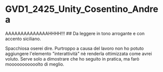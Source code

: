 # GVD1_2425_Unity_Cosentino_Andrea

AAAAAAAAAAAAAAHHHH!!! ## Da leggere in tono arrogante e con accento siciliano.

Spacchiosa oserei dire. 
Purtroppo a causa del lavoro non ho potuto aggiungere l'elemento "interattività" nè renderla ottimizzata come avrei voluto.
Serve solo a dimostrare che ho seguito in pratica, ma farò mooooooooooolto di meglio.

